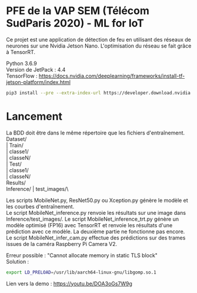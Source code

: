 # PFE de la VAP SEM (Télécom SudParis 2020)  - ML for IoT



Ce projet est une application de détection de feu en utilisant des réseaux de neurones sur une Nvidia Jetson Nano. L'optimisation du réseau se fait grâce à TensorRT.

Python 3.6.9\
Version de JetPack : 4.4\
TensorFlow : https://docs.nvidia.com/deeplearning/frameworks/install-tf-jetson-platform/index.html
```bash
pip3 install --pre --extra-index-url https://developer.download.nvidia.com/compute/redist/jp/v44 tensorflow
```
# Lancement
La BDD doit être dans le même répertoire que les fichiers d'entraînement.\
Dataset/\
| Train/\
|   classe1/\
|   classeN/\
| Test/\
|   classe1/\
|   classeN/\
Results/\
Inference/
| test_images/\

Les scripts MobileNet.py, ResNet50.py ou Xception.py génère le modèle et les courbes d'entraînement.\
Le script MobileNet_inference.py renvoie les résultats sur une image dans  Inference/test_images/.
Le script MobileNet_inference_trt.py génère un modèle optimisé (FP16) avec TensorRT et renvoie les résultats d'une prédiction avec ce modèle. La deuxième partie ne fonctionne pas encore.
Le script MobileNet_infer_cam.py effectue des prédictions sur des trames issues de la caméra Raspberry Pi Camera V2.

Erreur possible : "Cannot allocate memory in static TLS block"\
Solution :
```bash
export LD_PRELOAD=/usr/lib/aarch64-linux-gnu/libgomp.so.1
```

Lien vers la demo : https://youtu.be/DOA3oGs7W9g
